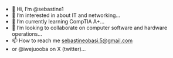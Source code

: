 - 👋 Hi, I’m @sebastine1
- 👀 I’m interested in about IT and networking...
- 🌱 I’m currently learning CompTIA A+...
- 💞️ I’m looking to collaborate on computer software and hardware operations...
- 📫 How to reach me sebastineobasi.5@gmail.com
- or @iwejuooba on X (twitter)...

<!---
sebastine1/sebastine1 is a ✨ special ✨ repository because its `README.md` (this file) appears on your GitHub profile.
You can click the Preview link to take a look at your changes.
--->
